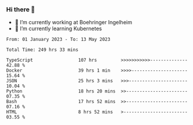 ### Hi there 👋
- 🔭 I’m currently working at Boehringer Ingelheim
- 🌱 I’m currently learning Kubernetes

 
<!--START_SECTION:waka-->

```text
From: 01 January 2023 - To: 13 May 2023

Total Time: 249 hrs 33 mins

TypeScript                 107 hrs         >>>>>>>>>>>--------------   42.88 %
Docker                     39 hrs 1 min    >>>>---------------------   15.64 %
JSON                       25 hrs 3 mins   >>>----------------------   10.04 %
Python                     18 hrs 20 mins  >>-----------------------   07.35 %
Bash                       17 hrs 52 mins  >>-----------------------   07.16 %
HTML                       8 hrs 52 mins   >------------------------   03.55 %
```

<!--END_SECTION:waka-->

 
